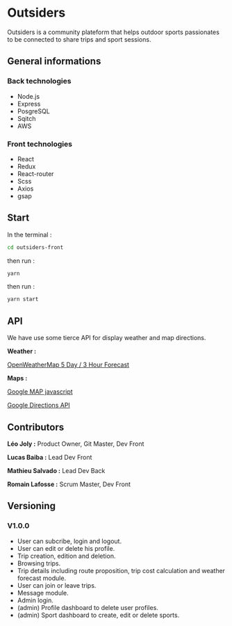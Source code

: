 # Outsiders

Outsiders is a community plateform that helps outdoor sports passionates to be connected to share trips and sport sessions.

## General informations

### Back technologies

- Node.js
- Express
- PosgreSQL
- Sqitch
- AWS

### Front technologies

- React
- Redux
- React-router
- Scss
- Axios
- gsap

## Start

In the terminal :
```bash
cd outsiders-front
```

then run :
```bash
yarn
```

then run :
```bash
yarn start
```

## API

We have use some tierce API for display weather and map directions.

**Weather :**

[OpenWeatherMap 5 Day / 3 Hour Forecast](https://openweathermap.org/forecast5)

**Maps :**

[Google MAP javascript](https://developers.google.com/maps/documentation/javascript/overview?hl=fr&_ga=2.48779814.1457509484.1612862275-1061190288.1612443930&_gac=1.254631418.1612862331.Cj0KCQiAgomBBhDXARIsAFNyUqP4q8dQQEoA5bL_06KhwlVyrtdjoUySLgd674WlrrjW9iJI7eDffmsaAjV5EALw_wcB)

[Google Directions API](https://developers.google.com/maps/documentation/directions/overview?hl=fr)

## Contributors

**Léo Joly :** Product Owner, Git Master, Dev Front

**Lucas Baiba :** Lead Dev Front

**Mathieu Salvado :** Lead Dev Back

**Romain Lafosse :** Scrum Master, Dev Front

## Versioning

### V1.0.0

- User can subcribe, login and logout.
- User can edit or delete his profile.
- Trip creation, edition and deletion.
- Browsing trips.
- Trip details including route proposition, trip cost calculation and weather forecast module.
- User can join or leave trips.
- Message module.
- Admin login.
- (admin) Profile dashboard to delete user profiles.
- (admin) Sport dashboard to create, edit or delete sports.
